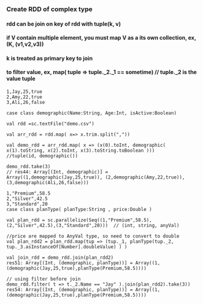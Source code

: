 ### Create RDD of complex type
#### rdd can be join on key of  rdd with tuple(k, v)
#### if V contain multiple element, you must map V as a its own collection,  ex, (K, (v1,v2,v3))
#### k is treated as primary key to join
#### to filter value, ex, map( tuple =>  tuple._2._1 == sometime)  // tuple._2  is the value tuple

```
1,Jay,25,true
2,Amy,22,true
3,Ali,26,false

case class demographic(Name:String, Age:Int, isActive:Boolean)

val rdd =sc.textFile("demo.csv")

val arr_rdd = rdd.map( x=> x.trim.split(","))

val demo_rdd = arr_rdd.map( x => (x(0).toInt, demographic(  x(1).toString, x(2).toInt, x(3).toString.toBoolean ))) 
//tuple(id, demographic())

demo_rdd.take(3)
// res44: Array[(Int, demographic)] = Array((1,demographic(Jay,25,true)), (2,demographic(Amy,22,true)), (3,demographic(Ali,26,false)))

1,"Premium",58.5
2,"Silver",42.5
3,"Standard",20
case class planType( planType:String , price:Double )

val plan_rdd = sc.parallelize(Seq((1,"Premium",58.5),(2,"Silver",42.5),(3,"Standard",20)))  // (int, string, anyVal)

//price are mapped to AnyVal type, so need to convert to double
val plan_rdd2 = plan_rdd.map(tup => (tup._1, planType(tup._2, tup._3.asInstanceOf[Number].doubleValue) ) )

val join_rdd = demo_rdd.join(plan_rdd2)
res51: Array[(Int, (demographic, planType))] = Array((1,(demographic(Jay,25,true),planType(Premium,58.5))))

// using filter before join
demo_rdd.filter( t => t._2.Name == "Jay" ).join(plan_rdd2).take(3))
res54: Array[(Int, (demographic, planType))] = Array((1,(demographic(Jay,25,true),planType(Premium,58.5))))

```
